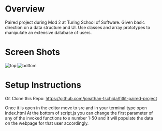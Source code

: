 # Overview

Paired project during Mod 2 at Turing School of Software. Given basic direction on a data structure and UI. Use classes and array prototypes to manipulate an extensive database of users. 


# Screen Shots

![top](https://user-images.githubusercontent.com/56371796/74382406-9e124d00-4daa-11ea-9456-d1c6ab8ceaa1.png)
![bottom](https://user-images.githubusercontent.com/56371796/74382472-bedaa280-4daa-11ea-9144-ced7e8f590b0.png)

# Setup Instructions

Git Clone this Repo: https://github.com/jonathan-tschida/fitlit-paired-project

Once it is open in the editor move to src and in your terminal type open index.html
At the bottom of script.js you can change the first parameter of any of the invoked functions to a number 1-50
and it will populate the data on the webpage for that user accordingly.